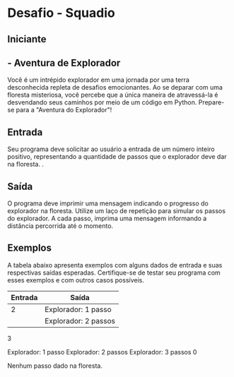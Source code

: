 # Desafio - Squadio

## Iniciante 

## - Aventura de Explorador
Você é um intrépido explorador em uma jornada por uma terra desconhecida repleta de desafios emocionantes. Ao se deparar com uma floresta misteriosa, você percebe que a única maneira de atravessá-la é desvendando seus caminhos por meio de um código em Python. Prepare-se para a "Aventura do Explorador"!

## Entrada
Seu programa deve solicitar ao usuário a entrada de um número inteiro positivo, representando a quantidade de passos que o explorador deve dar na floresta. .

## Saída
O programa deve imprimir uma mensagem indicando o progresso do explorador na floresta. Utilize um laço de repetição para simular os passos do explorador. A cada passo, imprima uma mensagem informando a distância percorrida até o momento.

## Exemplos
A tabela abaixo apresenta exemplos com alguns dados de entrada e suas respectivas saídas esperadas. Certifique-se de testar seu programa com esses exemplos e com outros casos possíveis.

| Entrada |	Saída |
|---------|-------|
|   2     | Explorador: 1 passo |
          | Explorador: 2 passos | 

3

Explorador: 1 passo
Explorador: 2 passos
Explorador: 3 passos
0

Nenhum passo dado na floresta.

